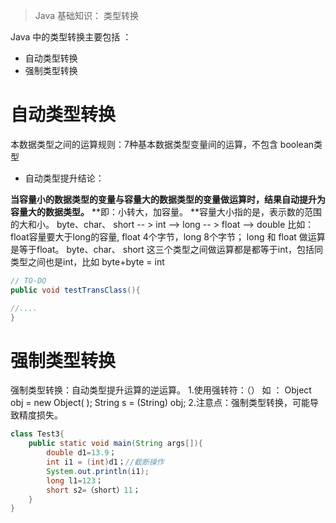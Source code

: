 > Java 基础知识： 类型转换

Java 中的类型转换主要包括 ： 

- 自动类型转换
- 强制类型转换
# 自动类型转换 
本数据类型之间的运算规则：7种基本数据类型变量间的运算，不包含 boolean类型

- 自动类型提升结论：

**当容量小的数据类型的变量与容量大的数据类型的变量做运算时，结果自动提升为容量大的数据类型。**
**即：小转大，加容量。 **容量大小指的是，表示数的范围的大和小。
byte、char、 short -- > int --> long -- > float --> double
比如：float容量要大于long的容量, float 4个字节，long 8个字节；
long 和 float 做运算是等于float。
byte、char、 short 这三个类型之间做运算都是都等于int，包括同类型之间也是int，比如 byte+byte = int
```java
// TO-DO 
public void testTransClass(){

//....
}
```
# 强制类型转换
强制类型转换：自动类型提升运算的逆运算。
1.使用强转符：（）
如 ： Object obj = new Object( );
  String s = (String) obj;
2.注意点：强制类型转换，可能导致精度损失。
```java
class Test3{
	public static void main(String args[]){
		double d1=13.9； 
		int i1 = (int)d1；//截断操作
		System.out.println(i1); 
		long l1=123；
		short s2=（short）11；
	}
}
```

